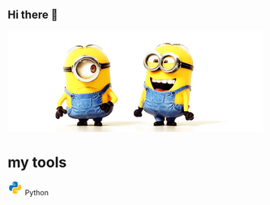 ## Hi there 👋

<img src="https://github.com/nsazhi/nsazhi/blob/main/K0tD.gif" alt="The Unlimited" width="600">

# my tools
<img src="https://github.com/nsazhi/nsazhi/blob/main/icons8-python.gif" alt="The Unlimited" width="30"> Python
